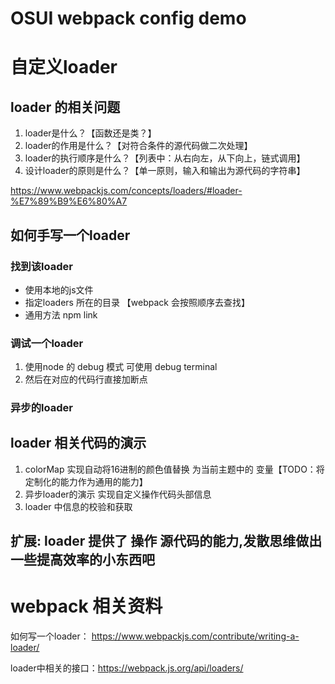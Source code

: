 # OSUI webpack config demo

# 自定义loader

## loader 的相关问题
1. loader是什么？【函数还是类？】
2. loader的作用是什么？【对符合条件的源代码做二次处理】
3. loader的执行顺序是什么？【列表中：从右向左，从下向上，链式调用】
4. 设计loader的原则是什么？【单一原则，输入和输出为源代码的字符串】

https://www.webpackjs.com/concepts/loaders/#loader-%E7%89%B9%E6%80%A7

## 如何手写一个loader

### 找到该loader

- 使用本地的js文件
- 指定loaders 所在的目录 【webpack 会按照顺序去查找】
- 通用方法 npm link

### 调试一个loader

1. 使用node 的 debug 模式 可使用 debug terminal
2. 然后在对应的代码行直接加断点

### 异步的loader


## loader 相关代码的演示

1. colorMap 实现自动将16进制的颜色值替换 为当前主题中的 变量【TODO：将定制化的能力作为通用的能力】
2. 异步loader的演示 实现自定义操作代码头部信息
3. loader 中信息的校验和获取



## 扩展: loader 提供了 操作 源代码的能力,发散思维做出一些提高效率的小东西吧

# webpack 相关资料

如何写一个loader： https://www.webpackjs.com/contribute/writing-a-loader/

loader中相关的接口：https://webpack.js.org/api/loaders/

